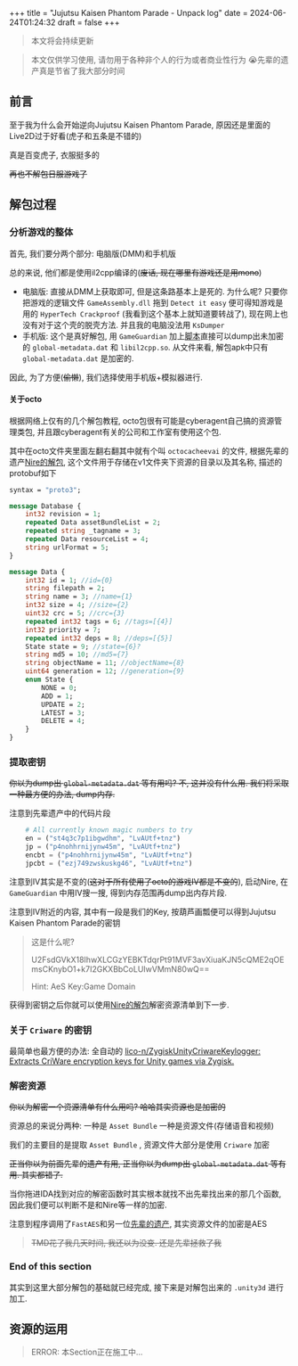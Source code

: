+++
title = "Jujutsu Kaisen Phantom Parade - Unpack log"
date = 2024-06-24T01:24:32
draft = false
+++

> 本文将会持续更新

> 本文仅供学习使用, 请勿用于各种非个人的行为或者商业性行为
> 😭先辈的遗产真是节省了我大部分时间

## 前言

至于我为什么会开始逆向Jujutsu Kaisen Phantom Parade, 原因还是里面的Live2D过于好看(虎子和五条是不错的)

真是百变虎子, 衣服挺多的

~~再也不解包日服游戏了~~

## 解包过程

### 分析游戏的整体

首先, 我们要分两个部分: 电脑版(DMM)和手机版

总的来说, 他们都是使用il2cpp编译的(~~废话, 现在哪里有游戏还是用mono~~)

- 电脑版: 直接从DMM上获取即可, 但是这条路基本上是死的. 为什么呢? 只要你把游戏的逻辑文件 `GameAssembly.dll` 拖到 `Detect it easy` 便可得知游戏是用的 `HyperTech Crackproof` (我看到这个基本上就知道要转战了), 现在网上也没有对于这个壳的脱壳方法. 并且我的电脑没法用 `KsDumper`
- 手机版: 这个是真好解包, 用 `GameGuardian` 加上[脚本](https://gameguardian.net/forum/files/file/2769-hidden-global-metadatadat-searcher/)直接可以dump出未加密的 `global-metadata.dat` 和 `libil2cpp.so`. 从文件来看, 解包apk中只有 `global-metadata.dat` 是加密的.

因此, 为了方便(~~偷懒~~), 我们选择使用手机版+模拟器进行.

#### 关于octo

根据网络上仅有的几个解包教程, octo包很有可能是cyberagent自己搞的资源管理类包, 并且跟cyberagent有关的公司和工作室有使用这个包.

其中在octo文件夹里面左翻右翻其中就有个叫 `octocacheevai` 的文件, 根据先辈的遗产[Nire的解包](https://github.com/190nm/rein-kuro), 这个文件用于存储在v1文件夹下资源的目录以及其名称, 描述的protobuf如下

```protobuf
syntax = "proto3";

message Database {
    int32 revision = 1;
    repeated Data assetBundleList = 2;
    repeated string _tagname = 3;
    repeated Data resourceList = 4;
    string urlFormat = 5;
}

message Data {
    int32 id = 1; //id={0}
    string filepath = 2;
    string name = 3; //name={1}
    int32 size = 4; //size={2}
    uint32 crc = 5; //crc={3}
    repeated int32 tags = 6; //tags=[{4}]
    int32 priority = 7;
    repeated int32 deps = 8; //deps=[{5}]
    State state = 9; //state={6}?
    string md5 = 10; //md5={7}
    string objectName = 11; //objectName={8}
    uint64 generation = 12; //generation={9}
	enum State {
		NONE = 0;
		ADD = 1;
		UPDATE = 2;
		LATEST = 3;
		DELETE = 4;
	}
}
```

### 提取密钥

~~你以为dump出 `global-metadata.dat` 等有用吗? 不, 这并没有什么用. 我们将采取一种最方便的办法, dump内存.~~

注意到先辈遗产中的代码片段

```python
    # All currently known magic numbers to try
    en = ("st4q3c7p1ibgwdhm", "LvAUtf+tnz")
    jp = ("p4nohhrnijynw45m", "LvAUtf+tnz")
    encbt = ("p4nohhrnijynw45m", "LvAUtf+tnz")
    jpcbt = ("ezj749zwskuskg46", "LvAUtf+tnz")
```

注意到IV其实是不变的(~~这对于所有使用了octo的游戏IV都是不变的~~), 启动Nire, 在 `GameGuardian` 中用IV搜一搜, 得到内存范围再dump出内存片段.

注意到IV附近的内容, 其中有一段是我们的Key, 按葫芦画瓢便可以得到Jujutsu Kaisen Phantom Parade的密钥

> 这是什么呢?
>
> U2FsdGVkX18IhwXLCGzYEBKTdqrPt91MVF3avXiuaKJN5cQME2qOEmsCKnybO1+k7I2GKXBbCoLUIwVMmN80wQ==
>
> Hint: AeS Key:Game Domain

获得到密钥之后你就可以使用[Nire的解包](https://github.com/190nm/rein-kuro)解密资源清单到下一步.

### 关于 `Criware` 的密钥

最简单也最方便的办法: 全自动的 [lico-n/ZygiskUnityCriwareKeylogger: Extracts CriWare encryption keys for Unity games via Zygisk.](https://github.com/lico-n/ZygiskUnityCriwareKeylogger)

### 解密资源

~~你以为解密一个资源清单有什么用吗? 哈哈其实资源也是加密的~~

资源总的来说分两种: 一种是 `Asset Bundle` 一种是资源文件(存储语音和视频)

我们的主要目的是提取 `Asset Bundle` , 资源文件大部分是使用 `Criware` 加密

~~正当你以为前面先辈的遗产有用, 正当你以为dump出 `global-metadata.dat` 等有用. 其实都错了.~~

当你拖进IDA找到对应的解密函数时其实根本就找不出先辈找出来的那几个函数, 因此我们便可以判断不是和Nire等一样的加密.

注意到程序调用了`FastAES`和另一位[先辈的遗产](https://github.com/sainz1407/Jujutsu-Kaisen-Phantom-Parade), 其实资源文件的加密是AES

> ~~TMD花了我几天时间, 我还以为没变. 还是先辈拯救了我~~

### End of this section

其实到这里大部分解包的基础就已经完成, 接下来是对解包出来的 `.unity3d` 进行加工.

## 资源的运用

> ERROR: 本Section正在施工中...
